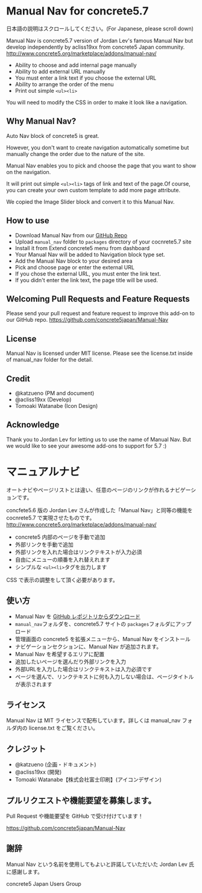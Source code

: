 # Manual Nav for concrete5.7

日本語の説明はスクロールしてください。(For Japanese, please scroll down)

Manual Nav is concrete5.7 version of Jordan Lev's famous Manual Nav but develop independently by acliss19xx from concrete5 Japan community.
http://www.concrete5.org/marketplace/addons/manual-nav/

- Ability to choose and add internal page manually
- Ability to add external URL manually
- You must enter a link text if you choose the external URL
- Ability to arrange the order of the menu
- Print out simple `<ul><li>`

You will need to modify the CSS in order to make it look like a navigation.

## Why Manual Nav?

Auto Nav block of concrete5 is great.

However, you don't want to create navigation automatically sometime but manually change the order due to the nature of the site.

Manual Nav enables you to pick and choose the page that you want to show on the navigation.

It will print out simple `<ul><li>` tags of link and text of the page.Of course, you can create your own custom template to add more page attribute.

We copied the Image Slider block and convert it to this Manual Nav.

## How to use

- Download Manual Nav from our [GitHub Repo](https://github.com/concrete5japan/Manual-Nav/archive/master.zip)
- Upload `manual_nav` folder to `packages` directory of your cocnrete5.7 site
- Install it from Extend concrete5 menu from dashboard
- Your Manual Nav will be added to Navigation block type set.
- Add the Manual Nav block to your desired area
- Pick and choose page or enter the external URL
- If you chose the external URL, you must enter the link text.
- If you didn't enter the link text, the page title will be used.

## Welcoming Pull Requests and Feature Requests

Please send your pull request and feature request to improve this add-on to our GitHub repo.
https://github.com/concrete5japan/Manual-Nav

## License

Manual Nav is licensed under MIT license. Please see the license.txt inside of manual_nav folder for the detail.

## Credit

- @katzueno (PM and document)
- @acliss19xx (Develop)
- Tomoaki Watanabe (Icon Design)

## Acknowledge

Thank you to Jordan Lev for letting us to use the name of Manual Nav. But we would like to see your awesome add-ons to support for 5.7 :)


# マニュアルナビ

オートナビやページリストとは違い、任意のページのリンクが作れるナビゲーションです。

concfete5.6 版の Jordan Lev さんが作成した「Manual Nav」と同等の機能を cocnrete5.7 で実現させたものです。
http://www.concrete5.org/marketplace/addons/manual-nav/

- concrete5 内部のページを手動で追加
- 外部リンクを手動で追加
- 外部リンクを入れた場合はリンクテキストが入力必須
- 自由にメニューの順番を入れ替えれます
- シンプルな `<ul><li>`タグを出力します

CSS で表示の調整をして頂く必要があります。

## 使い方

- Manual Nav を [GitHub レポジトリからダウンロード](https://github.com/concrete5japan/Manual-Nav/archive/master.zip)
- `manual_nav`フォルダを、concrete5.7 サイトの `packages`フォルダにアップロード
- 管理画面の concrete5 を拡張メニューから、Manual Nav をインストール
- ナビゲーションセクションに、Manual Nav が追加されます。
- Manual Nav を希望するエリアに配置
- 追加したいページを選んだり外部リンクを入力
- 外部URLを入力した場合はリンクテキストは入力必須です
- ページを選んで、リンクテキストに何も入力しない場合は、ページタイトルが表示されます

## ライセンス

Manual Nav は MIT ライセンスで配布しています。詳しくは manual_nav フォルダ内の license.txt をご覧ください。

## クレジット

- @katzueno (企画・ドキュメント)
- @acliss19xx (開発)
- Tomoaki Watanabe【株式会社富士印刷】(アイコンデザイン)


## プルリクエストや機能要望を募集します。

Pull Request や機能要望を GitHub で受け付けています！

https://github.com/concrete5japan/Manual-Nav

## 謝辞

Manual Nav という名前を使用してもよいと許諾していただいた Jordan Lev 氏に感謝します。

concrete5 Japan Users Group
